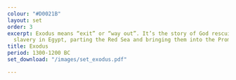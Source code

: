 ```yaml
---
colour: "#D0021B"
layout: set
order: 3
excerpt: Exodus means “exit” or “way out”. It’s the story of God rescuing Israel from
  slavery in Egypt, parting the Red Sea and bringing them into the Promised Land.
title: Exodus
period: 1300-1200 BC
set_download: "/images/set_exodus.pdf"

---
```

